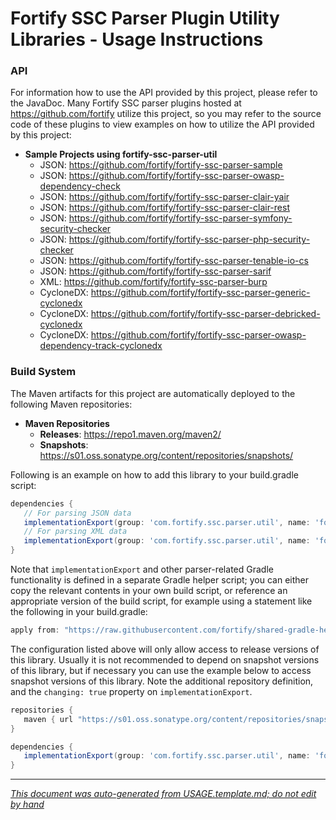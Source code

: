 
<!-- START-INCLUDE:repo-usage.md -->

# Fortify SSC Parser Plugin Utility Libraries - Usage Instructions

### API
For information how to use the API provided by this project, please refer to the JavaDoc. Many Fortify SSC parser plugins hosted at https://github.com/fortify utilize this project, so you may refer to the source code of these plugins to view examples on how to utilize the API provided by this project:

* **Sample Projects using fortify-ssc-parser-util**
    * JSON: https://github.com/fortify/fortify-ssc-parser-sample
    * JSON: https://github.com/fortify/fortify-ssc-parser-owasp-dependency-check
    * JSON: https://github.com/fortify/fortify-ssc-parser-clair-yair
    * JSON: https://github.com/fortify/fortify-ssc-parser-clair-rest
    * JSON: https://github.com/fortify/fortify-ssc-parser-symfony-security-checker
    * JSON: https://github.com/fortify/fortify-ssc-parser-php-security-checker
    * JSON: https://github.com/fortify/fortify-ssc-parser-tenable-io-cs
    * JSON: https://github.com/fortify/fortify-ssc-parser-sarif
    * XML: https://github.com/fortify/fortify-ssc-parser-burp
    * CycloneDX: https://github.com/fortify/fortify-ssc-parser-generic-cyclonedx
    * CycloneDX: https://github.com/fortify/fortify-ssc-parser-debricked-cyclonedx
    * CycloneDX: https://github.com/fortify/fortify-ssc-parser-owasp-dependency-track-cyclonedx

### Build System
The Maven artifacts for this project are automatically deployed to the following Maven repositories:

* **Maven Repositories**
    * **Releases**: https://repo1.maven.org/maven2/ 
    * **Snapshots**: https://s01.oss.sonatype.org/content/repositories/snapshots/

Following is an example on how to add this library to your build.gradle script:

```groovy
dependencies {
   // For parsing JSON data
   implementationExport(group: 'com.fortify.ssc.parser.util', name: 'fortify-ssc-parser-util-json', version:'<version>') { transitive = true }
   // For parsing XML data
   implementationExport(group: 'com.fortify.ssc.parser.util', name: 'fortify-ssc-parser-util-xml', version:'<version>') { transitive = true }
}
```

Note that `implementationExport` and other parser-related Gradle functionality is defined in a separate Gradle helper script; you can either copy the relevant contents in your own build script, or reference an appropriate version of the build script, for example using a statement like the following in your build.gradle:

```groovy
apply from: "https://raw.githubusercontent.com/fortify/shared-gradle-helpers/1.8/ssc-parser-plugin-helper.gradle"
```

The configuration listed above will only allow access to release versions of this library. Usually it is not recommended to depend on snapshot versions of this library, but if necessary you can use the example below to access snapshot versions of this library. Note the additional repository definition, and the `changing: true` property on `implementationExport`.

```groovy
repositories {
   maven { url "https://s01.oss.sonatype.org/content/repositories/snapshots/" }
}

dependencies {
   implementationExport(group: 'com.fortify.ssc.parser.util', name: 'fortify-ssc-parser-util', version:'<version>', changing: true) { transitive = true }
}
```

<!-- END-INCLUDE:repo-usage.md -->


---

*[This document was auto-generated from USAGE.template.md; do not edit by hand](https://github.com/fortify/shared-doc-resources/blob/main/USAGE.md)*
